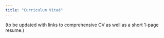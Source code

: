 ```yaml
---
title: "Curriculum Vitaé"
---
```


(to be updated with links to comprehensive CV as well as a short 1-page resume.)